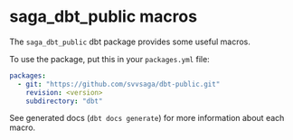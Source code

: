 # saga_dbt_public macros

The `saga_dbt_public` dbt package provides some useful macros.

To use the package, put this in your `packages.yml` file:

```yaml
packages:
  - git: "https://github.com/svvsaga/dbt-public.git"
    revision: <version>
    subdirectory: "dbt"
```

See generated docs (`dbt docs generate`) for more information about each macro.
